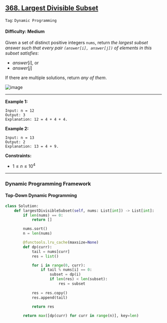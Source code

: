 ## [368. Largest Divisible Subset](https://leetcode.com/problems/largest-divisible-subset)

```Tag```: ```Dynamic Programming```

#### Difficulty: Medium

Given a set of distinct positive integers ```nums```, return _the largest subset answer such that every pair ```(answer[i], answer[j])``` of elements in this subset satisfies_:

- $answer[i] % answer[j] == 0$, or
- $answer[j] % answer[i] == 0$

If there are multiple solutions, return _any of them_.

![image](https://github.com/quananhle/Python/assets/35042430/b321b61f-97a0-4248-8f21-d26b772d7431)

---

__Example 1:__
```
Input: n = 12
Output: 3
Explanation: 12 = 4 + 4 + 4.
```

__Example 2:__
```
Input: n = 13
Output: 2
Explanation: 13 = 4 + 9.
```

__Constraints:__

- $1 \le n \le 10^4$

---

### Dynamic Programming Framework

#### Top-Down Dynamic Programming

```Python
class Solution:
    def largestDivisibleSubset(self, nums: List[int]) -> List[int]:
        if len(nums) == 0:
            return []

        nums.sort()
        n = len(nums)

        @functools.lru_cache(maxsize=None)
        def dp(curr):
            tail = nums[curr]
            res = list()

            for i in range(0, curr):
                if tail % nums[i] == 0:
                    subset = dp(i)
                    if len(res) < len(subset):
                        res = subset
                    
            res = res.copy()
            res.append(tail)
            
            return res

        return max([dp(curr) for curr in range(n)], key=len)
```

